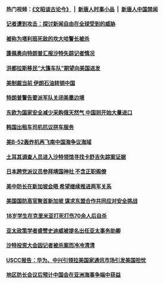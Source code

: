#### 热门视频：[《文昭谈古论今》](https://github.com/gfw-breaker/wenzhao/blob/master/README.md?t=10182134) &nbsp;|&nbsp; [新唐人时事小品](https://github.com/gfw-breaker/ntdtv-comedy/blob/master/README.md?t=10182134) &nbsp;|&nbsp; [新唐人中国禁闻](https://github.com/gfw-breaker/ntdtv-news/blob/master/README.md?t=10182134)

#### [记者遭到攻击：探讨新闻自由在全球受到的威胁](../pages/z__yoerrvp/4619399.md?t=10182134) 

#### [被称为塔利班死敌的坎大哈警长被杀](../pages/z__yoerrvp/4619314.md?t=10182134) 

#### [蓬佩奥向特朗普汇报沙特失踪记者情况](../pages/z__yoerrvp/4619177.md?t=10182134) 

#### [洪都拉斯移民“大篷车队”期望向美国进发 ](../pages/z__yoerrvp/4619167.md?t=10182134) 

#### [美制裁当前 伊朗石油转销中国](../pages/z__yoerrvp/4619134.md?t=10182134) 

#### [特朗普警告要派军队关闭美墨边境](../pages/z__yoerrvp/4619088.md?t=10182134) 

#### [东欧为国家安全减少采购俄天然气 中国则开始大量进口](../pages/z__yoerrvp/4618896.md?t=10182134) 

#### [韩国出租车司机抗议拼车服务 ](../pages/z__yoerrvp/4618715.md?t=10182134) 

#### [美B-52轰炸机再飞南中国海争议海域](../pages/z__yoerrvp/4618676.md?t=10182134) 

#### [土耳其调查人员进入沙特领馆寻找卡舒吉失踪案证据](../pages/z__yoerrvp/4618617.md?t=10182134) 

#### [日本跨党派议员参拜靖国神社  不含正职阁僚](../pages/z__yoerrvp/4618614.md?t=10182134) 

#### [美中防长在新加坡会晤 希望继续推进两军关系](../pages/z__yoerrvp/4618573.md?t=10182134) 

#### [美国国防高官聚首新加坡 谋求东盟合作共同应对安全挑战 ](../pages/z__yoerrvp/4618547.md?t=10182134) 

#### [18岁学生在克里米亚打死打伤70余人后自杀](../pages/z__yoerrvp/4618541.md?t=10182134) 

#### [亚太政策学者盛赞史迪威被提名出任亚太事务助卿](../pages/z__yoerrvp/4618529.md?t=10182134) 

#### [沙特投资大会因记者被杀案而冷冷清清](../pages/z__yoerrvp/4617999.md?t=10182134) 

#### [USCC报告：华为、中兴引领拉美国家通讯市场引发美国担忧](../pages/z__yoerrvp/4618434.md?t=10182134) 

#### [地区防长会议后预计中国会在亚洲海事争端中获益](../pages/z__yoerrvp/4617990.md?t=10182134) 

